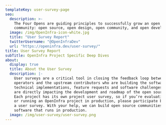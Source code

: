 ```yaml
---
templateKey: user-survey-page
seo:
  description: >-
    The Four Opens are guiding principles to successfully grow an open source
    community: open source, open design, open community, and open development.
  image: /img/OpenInfra-icon-white.jpg
  title: "User Survey Report"
  twitterUsername: "@OpenInfraDev"
  url: "https://openinfra.dev/user-survey/"
title: User Survey Report
subTitle: OpenInfra Project Specific Deep Dives
about:
  display: true
  title: About the User Survey
  description: |-
    User surveys are a critical tool in closing the feedback loop between OpenInfra 
    operators and the upstream contributors who are building the software. By sharing 
    technical implementations, feature requests and software challenges, operators 
    are directly impacting the development and roadmap of the open source software. 
    Each project has its own project user survey, so if you’re evaluating, testing, 
    or running an OpenInfra project in production, please participate by completing 
    a user survey. With your help, we can build open source communities who run 
    software that runs in production. 
  image: /img/user-survey/user-survey.png
---
```

